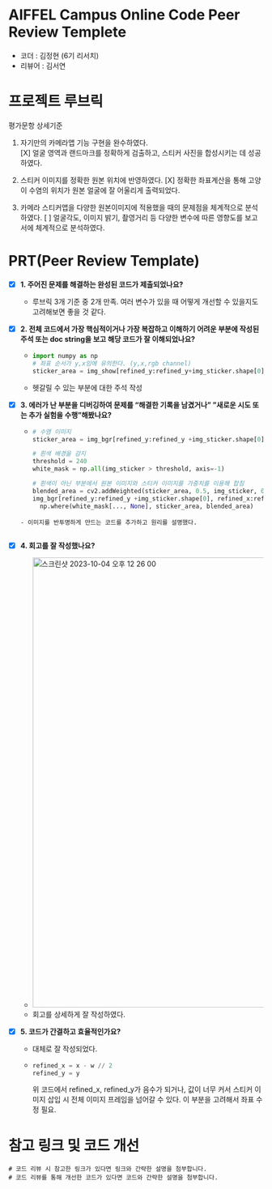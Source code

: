 # AIFFEL Campus Online Code Peer Review Templete
- 코더 : 김정현 (6기 리서치)
- 리뷰어 : 김서연

# 프로젝트 루브릭
평가문항	상세기준
1. 자기만의 카메라앱 기능 구현을 완수하였다.	
[X] 얼굴 영역과 랜드마크를 정확하게 검출하고, 스티커 사진을 합성시키는 데 성공하였다.

2. 스티커 이미지를 정확한 원본 위치에 반영하였다.
[X] 정확한 좌표계산을 통해 고양이 수염의 위치가 원본 얼굴에 잘 어울리게 출력되었다.

3. 카메라 스티커앱을 다양한 원본이미지에 적용했을 때의 문제점을 체계적으로 분석하였다.
[ ] 얼굴각도, 이미지 밝기, 촬영거리 등 다양한 변수에 따른 영향도를 보고서에 체계적으로 분석하였다.

# PRT(Peer Review Template)
- [X] **1. 주어진 문제를 해결하는 완성된 코드가 제출되었나요?**
    - 루브릭 3개 기준 중 2개 만족. 여러 변수가 있을 때 어떻게 개선할 수 있을지도 고려해보면 좋을 것 같다.
    
- [X] **2. 전체 코드에서 가장 핵심적이거나 가장 복잡하고 이해하기 어려운 부분에 작성된 
주석 또는 doc string을 보고 해당 코드가 잘 이해되었나요?**
    - ```python
      import numpy as np
      # 좌표 순서가 y,x임에 유의한다. (y,x,rgb channel)
      sticker_area = img_show[refined_y:refined_y+img_sticker.shape[0], refined_x:refined_x+img_sticker.shape[1]]
      ```
    - 헷갈릴 수 있는 부분에 대한 주석 작성
    
- [X] **3. 에러가 난 부분을 디버깅하여 문제를 “해결한 기록을 남겼거나” ”새로운 시도 또는 추가 실험을 수행”해봤나요?**
     - ```python
       # 수염 이미지
       sticker_area = img_bgr[refined_y:refined_y +img_sticker.shape[0], refined_x:refined_x+img_sticker.shape[1]]

       # 흰색 배경을 감지
       threshold = 240
       white_mask = np.all(img_sticker > threshold, axis=-1)

       # 흰색이 아닌 부분에서 원본 이미지와 스티커 이미지를 가중치를 이용해 합침
       blended_area = cv2.addWeighted(sticker_area, 0.5, img_sticker, 0.5, 0)
       img_bgr[refined_y:refined_y +img_sticker.shape[0], refined_x:refined_x+img_sticker.shape[1]] = \
         np.where(white_mask[..., None], sticker_area, blended_area)
    ```
    - 이미지를 반투명하게 만드는 코드를 추가하고 원리를 설명했다.
        
- [X] **4. 회고를 잘 작성했나요?**
    - <img width="889" alt="스크린샷 2023-10-04 오후 12 26 00" src="https://github.com/Seoyeon1129/AIFFEL_Research_6th_jh/assets/112914475/4baca543-7113-4db8-b703-1aed83c5c035">
    - 회고를 상세하게 잘 작성하였다.

          
- [X] **5. 코드가 간결하고 효율적인가요?**
    - 대체로 잘 작성되었다.
    - ```python
      refined_x = x - w // 2
      refined_y = y
      ```
      위 코드에서 refined_x, refined_y가 음수가 되거나, 값이 너무 커서 스티커 이미지 삽입 시 전체 이미지 프레임을 넘어갈 수 있다. 이 부분을 고려해서 좌표 수정 필요.


# 참고 링크 및 코드 개선
```
# 코드 리뷰 시 참고한 링크가 있다면 링크와 간략한 설명을 첨부합니다.
# 코드 리뷰를 통해 개선한 코드가 있다면 코드와 간략한 설명을 첨부합니다.
```
